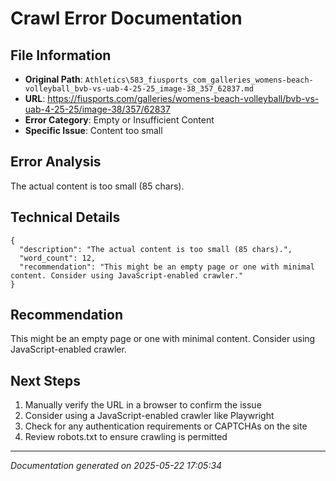 # Crawl Error Documentation

## File Information
- **Original Path**: `Athletics\583_fiusports_com_galleries_womens-beach-volleyball_bvb-vs-uab-4-25-25_image-38_357_62837.md`
- **URL**: https://fiusports.com/galleries/womens-beach-volleyball/bvb-vs-uab-4-25-25/image-38/357/62837
- **Error Category**: Empty or Insufficient Content
- **Specific Issue**: Content too small

## Error Analysis
The actual content is too small (85 chars).

## Technical Details
```
{
  "description": "The actual content is too small (85 chars).",
  "word_count": 12,
  "recommendation": "This might be an empty page or one with minimal content. Consider using JavaScript-enabled crawler."
}
```

## Recommendation
This might be an empty page or one with minimal content. Consider using JavaScript-enabled crawler.

## Next Steps
1. Manually verify the URL in a browser to confirm the issue
2. Consider using a JavaScript-enabled crawler like Playwright
3. Check for any authentication requirements or CAPTCHAs on the site
4. Review robots.txt to ensure crawling is permitted

---
*Documentation generated on 2025-05-22 17:05:34*
